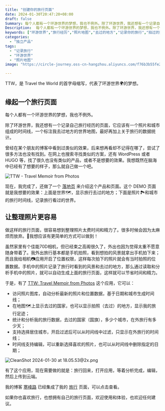 ```yaml
---
title: "创建你的旅行页面"
date: 2024-01-30T20:47:20+08:00
draft: false
Summary: 每个人都有一个环游世界的梦想，我也不例外。除了环游世界，我还想有一个记录自己旅行经历的页面，它应该有一个照片和城市组成的时间线，一个标注我去过地方的世界地图，最好再加上关于旅行的数据统计。找了很久没找到合适的方案，于是，我给自己做了一个，可以自动从照片图库中生成你的旅行页面。
Description:  每个人都有一个环游世界的梦想，我也不例外。除了环游世界，我还想有一个记录自己旅行经历的页面，它应该有一个照片和城市组成的时间线，一个标注我去过地方的世界地图，最好再加上关于旅行的数据统计。找了很久没找到合适的方案，于是，我给自己做了一个，可以自动从照片图库中生成你的旅行页面。
keywords: ["环游世界","旅行经历","照片地图","去过的地方","记录你的旅行","拍过的照片","旅行"]
categories:
  - "独立产品"
tags:
  - "记录旅行"
  - "环游世界"
  - "照片地图"
image: "https://circle-journey.oss-cn-hangzhou.aliyuncs.com/f76b3b55fe29cc62deb00f224ed14af0.png"

---
```


TTW，是 Travel the World 的首字母缩写，代表了环游世界🌍的梦想。

## 缘起一个旅行页面

每个人都有一个环游世界的梦想，我也不例外。

除了环游世界，我还想有一个记录自己旅行经历的页面，它应该有一个照片和城市组成的时间线，一个标注我去过地方的世界地图，最好再加上关于旅行的数据统计。

曾经在某个朋友的博客中看到过类似的效果，后来想再看却不记得在哪了，尝试了很多方法也没有找到。在网上也搜索寻找类似的方案，还有 WordPress 或者 HUGO 等，找了很久也没有类似的产品，或者不是想要的效果。我想既然在脑海中已经有了想要的样子，那么就自己做一个吧。

![TTW - Travel Memoir from Photos](https://circle-journey.oss-cn-hangzhou.aliyuncs.com/f76b3b55fe29cc62deb00f224ed14af0.png)

现在，我完成了，还做了一个 [落地页](https://ttw.usistem.com/) 来介绍这个产品和页面。这个 DEMO 页面就是我想要的效果：上面是世界🗺️，显示旅行去过的地方；下面是照片🏞和城市的旅行时间线，记录旅行看过的世界。

## 让整理照片更容易

做这样的旅行页面，很容易想到整理照片太费时间和精力了。很多时候会因为太麻烦而放弃。🤔我想应该有更简单的方式可以做到！

虽然家里有个佳能70D相机，但已经束之高阁很久了，外出也因为觉得太重不愿意随身带着了。我外出旅行基本都是手机拍照，看到想拍的风景就拿出手机拍下来；而且我给相机📷应用开启了位置权限，这样每次拍下的照片就会有当时拍照的位置数据。手机中的照片记录了旅行时看到的风景和去过的地方，那么通过读取和分析手机中的照片，就可以自动生成上面的旅行页面，这样就可以节省时间和精力。

于是，有了 [TTW: Travel Memoir from Photos](https://apps.apple.com/us/app/ttw-travel-memoir-from-photos/id6473322389) 这个应用，它可以：

- 访问照片图库，自动分析最新的照片和位置数据，基于日期和城市生成时间线；
- 在地图🗺️上显示去过的国家，也可以显示拍照（去过）的地方，显示我的旅行足迹；
- 统计和分析我的旅行数据，去过的国家（国旗），多少个城市，在外旅行有多少天；
- 支持选择居住城市，开启过滤后可以从时间线中过滤，只显示在外旅行的时间线；
- 时间线支持编辑，可以重新选择喜欢的照片，也可以从时间线中删除指定的日期；

![CleanShot 2024-01-30 at 18.05.53@2x.png](https://circle-journey.oss-cn-hangzhou.aliyuncs.com/2042e38358bba3a3f212bd7c5177eb36.png)

有了这个应用，现在需要做的就是：旅行回来，打开应用，等着分析完成，编辑，然后上传到云端。

我的博客 [寒峰路](https://hagerhu.com/) 已经集成了我的 [旅行](https://ttw.usistem.com/journey/a9603b5d43cb218d1999832e8bc7e361) 页面，可以点击查看。

如果你也喜欢旅行，也想拥有自己的旅行页面，欢迎使用和体验，也欢迎任何建议。
